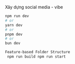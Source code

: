 Xây dựng social media - vibe 

```bash
npm run dev
# or
yarn dev
# or
pnpm dev
# or
bun dev

Feature-based Folder Structure
 npm run build npm run start

